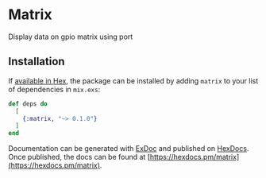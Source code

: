 # Matrix

Display data on gpio matrix using port

## Installation

If [available in Hex](https://hex.pm/docs/publish), the package can be installed
by adding `matrix` to your list of dependencies in `mix.exs`:

```elixir
def deps do
  [
    {:matrix, "~> 0.1.0"}
  ]
end
```

Documentation can be generated with [ExDoc](https://github.com/elixir-lang/ex_doc)
and published on [HexDocs](https://hexdocs.pm). Once published, the docs can
be found at [https://hexdocs.pm/matrix](https://hexdocs.pm/matrix).
